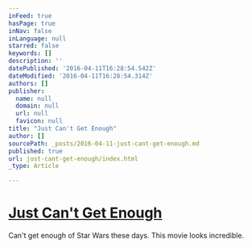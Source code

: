```yaml
---
inFeed: true
hasPage: true
inNav: false
inLanguage: null
starred: false
keywords: []
description: ''
datePublished: '2016-04-11T16:28:54.542Z'
dateModified: '2016-04-11T16:28:54.314Z'
authors: []
publisher:
  name: null
  domain: null
  url: null
  favicon: null
title: "Just Can't Get Enough"
author: []
sourcePath: _posts/2016-04-11-just-cant-get-enough.md
published: true
url: just-cant-get-enough/index.html
_type: Article

---
```

# [Just Can't Get Enough][0]

Can't get enough of Star Wars these days. This movie looks incredible.

[0]: https://www.youtube.com/watch?v=Wji-BZ0oCwg
